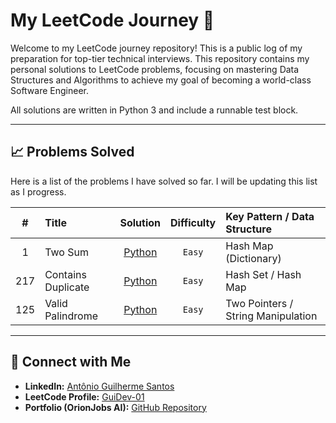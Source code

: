 # My LeetCode Journey 🚀

Welcome to my LeetCode journey repository! This is a public log of my preparation for top-tier technical interviews. This repository contains my personal solutions to LeetCode problems, focusing on mastering Data Structures and Algorithms to achieve my goal of becoming a world-class Software Engineer.

All solutions are written in Python 3 and include a runnable test block.

---

## 📈 Problems Solved

Here is a list of the problems I have solved so far. I will be updating this list as I progress.

| # | Title | Solution | Difficulty | Key Pattern / Data Structure |
|:---:|:---|:---:|:---:|:---|
| 1 | Two Sum | [Python](./001-two-sum.py) | `Easy` | Hash Map (Dictionary) |
| 217 | Contains Duplicate | [Python](./contains_Duplicate.py) | `Easy` | Hash Set / Hash Map |
| 125 | Valid Palindrome | [Python](./validPalindrome.py) | `Easy` | Two Pointers / String Manipulation |

---

## 🔗 Connect with Me

* **LinkedIn:** [Antônio Guilherme Santos](https://www.linkedin.com/in/antonio-guilherme-santos/)
* **LeetCode Profile:** [GuiDev-01](https://leetcode.com/u/guidev-01/)
* **Portfolio (OrionJobs AI):** [GitHub Repository](https://github.com/GuiDev-01/orion-jobs-ai)
